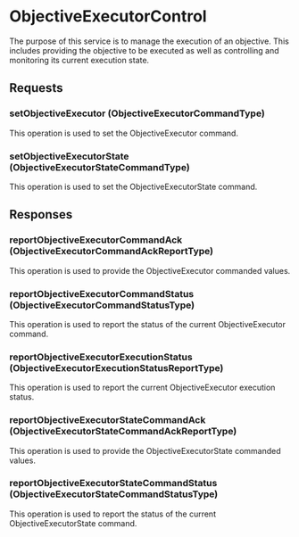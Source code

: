 # ObjectiveExecutorControl
The purpose of this service is to manage the execution of an objective. This includes providing the objective to be executed as well as controlling and monitoring its current execution state.

## Requests
### setObjectiveExecutor (ObjectiveExecutorCommandType)
This operation is used to set the ObjectiveExecutor command.
### setObjectiveExecutorState (ObjectiveExecutorStateCommandType)
This operation is used to set the ObjectiveExecutorState command.

## Responses
### reportObjectiveExecutorCommandAck (ObjectiveExecutorCommandAckReportType)
This operation is used to provide the ObjectiveExecutor commanded values.
### reportObjectiveExecutorCommandStatus (ObjectiveExecutorCommandStatusType)
This operation is used to report the status of the current ObjectiveExecutor command.
### reportObjectiveExecutorExecutionStatus (ObjectiveExecutorExecutionStatusReportType)
This operation is used to report the current ObjectiveExecutor execution status.
### reportObjectiveExecutorStateCommandAck (ObjectiveExecutorStateCommandAckReportType)
This operation is used to provide the ObjectiveExecutorState commanded values.
### reportObjectiveExecutorStateCommandStatus (ObjectiveExecutorStateCommandStatusType)
This operation is used to report the status of the current ObjectiveExecutorState command.
